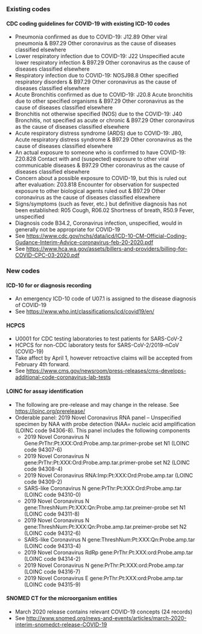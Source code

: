 ### Existing codes

#### CDC coding guidelines for COVID-19 with existing ICD-10 codes
* Pneumonia confirmed as due to COVID-19: J12.89 Other viral pneumonia & B97.29 Other coronavirus as the cause of diseases classified elsewhere
* Lower respiratory infection due to COVID-19: J22 Unspecified acute lower respiratory infection & B97.29 Other coronavirus as the cause of diseases classified elsewhere
* Respiratory infection due to COVID-19: NOSJ98.8 Other specified respiratory disorders & B97.29 Other coronavirus as the cause of diseases classified elsewhere
* Acute Bronchitis confirmed as due to COVID-19: J20.8 Acute bronchitis due to other specified organisms & B97.29 Other coronavirus as the cause of diseases classified elsewhere
* Bronchitis not otherwise specified (NOS) due to the COVID-19: J40 Bronchitis, not specified as acute or chronic & B97.29 Other coronavirus as the cause of diseases classified elsewhere
* Acute respiratory distress syndrome (ARDS) due to COVID-19: J80, Acute respiratory distress syndrome & B97.29 Other coronavirus as the cause of diseases classified elsewhere
* An actual exposure to someone who is confirmed to have COVID-19: Z20.828 Contact with and (suspected) exposure to other viral communicable diseases & B97.29 Other coronavirus as the cause of diseases classified elsewhere
* Concern about a possible exposure to COVID-19, but this is ruled out after evaluation: Z03.818 Encounter for observation for suspected exposure to other biological agents ruled out & B97.29 Other coronavirus as the cause of diseases classified elsewhere
* Signs/symptoms (such as fever, etc.) but definitive diagnosis has not been established:  R05 Cough,  R06.02 Shortness of breath, R50.9 Fever, unspecified
* Diagnosis code B34.2, Coronavirus infection, unspecified, would in generally not be appropriate for COVID-19
* See https://www.cdc.gov/nchs/data/icd/ICD-10-CM-Official-Coding-Gudance-Interim-Advice-coronavirus-feb-20-2020.pdf
* See https://www.hca.wa.gov/assets/billers-and-providers/billing-for-COVID-CPC-03-2020.pdf


### New codes

#### ICD-10 for or diagnosis recording
* An emergency ICD-10 code of U07.1 is assigned to the disease diagnosis of COVID-19
* See https://www.who.int/classifications/icd/covid19/en/

#### HCPCS
* U0001 for CDC testing laboratories to test patients for SARS-CoV-2
* HCPCS for non-CDC laboratory tests for SARS-CoV-2/2019-nCoV (COVID-19)
* Take affect by April 1, however retroactive claims will be accepted from February 4th forward.
* See https://www.cms.gov/newsroom/press-releases/cms-develops-additional-code-coronavirus-lab-tests

#### LOINC for assay identification
* The following are pre-release and may change in the release. See https://loinc.org/prerelease/
* Orderable panel: 2019 Novel Coronavirus RNA panel – Unspecified specimen by NAA with probe detection (NAA= nucleic acid amplification (LOINC code 94306-8). This panel includes the following components
  * 2019 Novel Coronavirus N Gene:PrThr:Pt:XXX:Ord:Probe.amp.tar.primer-probe set N1 (LOINC code 94307-6)
  * 2019 Novel Coronavirus N gene:PrThr:Pt:XXX:Ord:Probe.amp.tar.primer-probe set N2 (LOINC code 94308-4)
  * 2019 Novel Coronavirus RNA:Imp:Pt:XXX:Ord:Probe.amp.tar (LOINC code 94309-2)
  * SARS-like Coronavirus N gene:PrThr:Pt:XXX:Ord:Probe.amp.tar (LOINC code 94310-0)
  * 2019 Novel Coronavirus N gene:ThreshNum:Pt:XXX:Qn:Probe.amp.tar.preimer-probe set N1 (LOINC code 94311-8)
  * 2019 Novel Coronavirus N gene:ThreshNum:Pt:XXX:Qn:Probe.amp.tar.preimer-probe set N2 (LOINC code 94312-6)
  * SARS-like Coronavirus N gene:ThreshNum:Pt:XXX:Qn:Probe.amp.tar (LOINC code 94313-4)
  * 2019 Novel Coronavirus RdRp gene:PrThr:Pt:XXX:ord:Probe.amp.tar (LOINC code 94314-2)
  * 2019 Novel Coronavirus N gene:PrThr:Pt:XXX:ord:Probe.amp.tar (LOINC code 94316-7)
  * 2019 Novel Coronavirus E gene:PrThr:Pt:XXX:ord:Probe.amp.tar (LOINC code 94315-9)

#### SNOMED CT for the microorganism entities
* March 2020 release contains relevant COVID-19 concepts (24 records)
* See http://www.snomed.org/news-and-events/articles/march-2020-interim-snomedct-release-COVID-19

